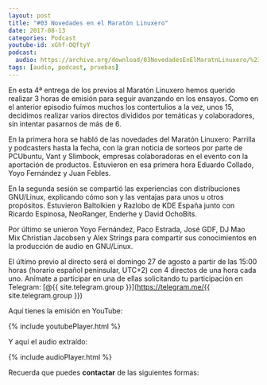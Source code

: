 ```yaml
---
layout: post
title: "#03 Novedades en el Maratón Linuxero"
date: 2017-08-13
categories: Podcast
youtube-id: xGhf-OQftyY
podcast:
  audio: https://archive.org/download/03NovedadesEnElMaratnLinuxero/%2303%20Novedades%20en%20el%20Marat%C3%B3n%20Linuxero
tags: [audio, podcast, pruebas]
---
```

En esta 4ª entrega de los previos al Maratón Linuxero hemos querido realizar 3 horas de emisión para seguir avanzando en los ensayos. Como en el anterior episodio fuimos muchos los contertulios a la vez, unos 15, decidimos realizar varios directos divididos por temáticas y colaboradores, sin intentar pasarnos de más de 6.

En la primera hora se habló de las novedades del Maratón Linuxero: Parrilla y podcasters hasta la fecha, con la gran noticia de sorteos por parte de PCUbuntu, Vant y Slimbook, empresas colaboradoras en el evento con la aportación de productos. Estuvieron en esa primera hora Eduardo Collado, Yoyo Fernández y Juan Febles.

En la segunda sesión se compartió las experiencias con distribuciones GNU/Linux, explicando cómo son y las ventajas para unos u otros propósitos. Estuvieron Baltolkien y Razlobo de KDE España junto con Ricardo Espinosa, NeoRanger, Enderhe y David OchoBits.

Por último se unieron Yoyo Fernández, Paco Estrada, José GDF, DJ Mao Mix Christian Jacobsen y Alex Strings para compartir sus conocimientos en la producción de audio en GNU/Linux.

El último previo al directo será el domingo 27 de agosto a partir de las 15:00 horas (horario español peninsular, UTC+2) con 4 directos de una hora cada uno. Anímate a participar en una de ellas solicitando tu participación en Telegram: [@{{ site.telegram.group }}](https://telegram.me/{{ site.telegram.group }})

Aquí tienes la emisión en YouTube: 

{% include youtubePlayer.html %}

Y aquí el audio extraído:

{% include audioPlayer.html %}

Recuerda que puedes **contactar** de las siguientes formas:
